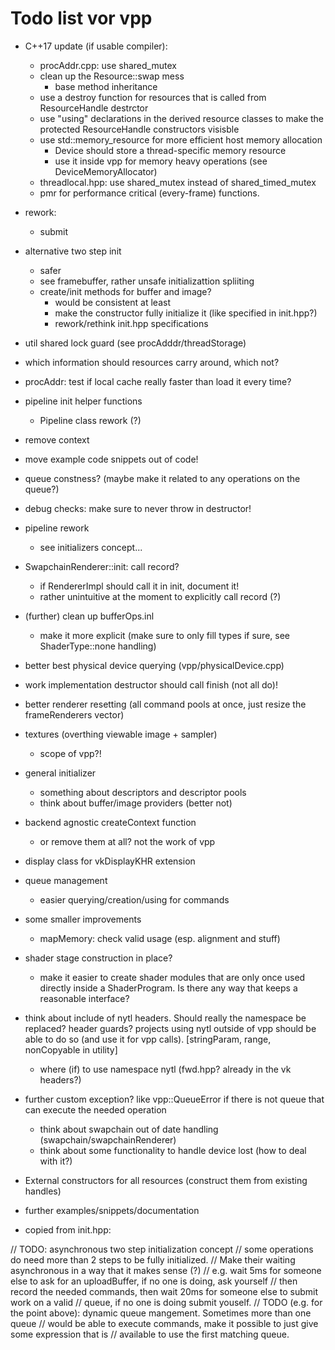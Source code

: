 Todo list vor vpp
=================

- C++17 update (if usable compiler):
	- procAddr.cpp: use shared_mutex
	- clean up the Resource::swap mess
		- base method inheritance
	- use a destroy function for resources that is called from ResourceHandle destrctor
	- use "using" declarations in the derived resource classes to make the
		protected ResourceHandle constructors visisble
	- use std::memory_resource for more efficient host memory allocation
		- Device should store a thread-specific memory resource
		- use it inside vpp for memory heavy operations (see DeviceMemoryAllocator)
	- threadlocal.hpp: use shared_mutex instead of shared_timed_mutex
	- pmr for performance critical (every-frame) functions.


- rework:
	- submit
- alternative two step init
	- safer
	- see framebuffer, rather unsafe initializattion spliiting
	- create/init methods for buffer and image?
		- would be consistent at least
		- make the constructor fully initialize it (like specified in init.hpp?)
		- rework/rethink init.hpp specifications
- util shared lock guard (see procAdddr/threadStorage)
- which information should resources carry around, which not?
- procAddr: test if local cache really faster than load it every time?
- pipeline init helper functions
	- Pipeline class rework (?)
- remove context
- move example code snippets out of code!
- queue constness? (maybe make it related to any operations on the queue?)
- debug checks: make sure to never throw in destructor!
- pipeline rework
	- see initializers concept...
- SwapchainRenderer::init: call record?
	- if RendererImpl should call it in init, document it!
	- rather unintuitive at the moment to explicitly call record (?)
- (further) clean up bufferOps.inl
	- make it more explicit (make sure to only fill types if sure, see ShaderType::none handling)
- better best physical device querying (vpp/physicalDevice.cpp)
- work implementation destructor should call finish (not all do)!
- better renderer resetting (all command pools at once, just resize the frameRenderers vector)
- textures (overthing viewable image + sampler)
	- scope of vpp?!
- general initializer
	- something about descriptors and descriptor pools
	- think about buffer/image providers (better not)
- backend agnostic createContext function
	- or remove them at all? not the work of vpp
- display class for vkDisplayKHR extension
- queue management
	- easier querying/creation/using for commands
- some smaller improvements
	- mapMemory: check valid usage (esp. alignment and stuff)

- shader stage construction in place?
	- make it easier to create shader modules that are only once used directly inside
		a ShaderProgram. Is there any way that keeps a reasonable interface?

- think about include of nytl headers. Should really the namespace be replaced? header guards?
	projects using nytl outside of vpp should be able to do so (and use it for vpp calls).
	[stringParam, range, nonCopyable in utility]
	- where (if) to use namespace nytl (fwd.hpp? already in the vk headers?)

- further custom exception? like vpp::QueueError if there is not queue that
	can execute the needed operation
	- think about swapchain out of date handling (swapchain/swapchainRenderer)
	- think about some functionality to handle device lost (how to deal with it?)

- External constructors for all resources (construct them from existing handles)
- further examples/snippets/documentation

- copied from init.hpp:


// TODO: asynchronous two step initialization concept
// some operations do need more than 2 steps to be fully initialized.
// Make their waiting asynchronous in a way that it makes sense (?)
// e.g. wait 5ms for someone else to ask for an uploadBuffer, if no one is doing, ask yourself
// then record the needed commands, then wait 20ms for someone else to submit work on a valid
// queue, if no one is doing submit youself.
// TODO (e.g. for the point above): dynamic queue mangement. Sometimes more than one queue
// would be able to execute commands, make it possible to just give some expression that is
// available to use the first matching queue.
